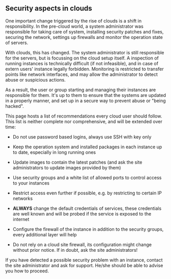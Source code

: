 ## Security aspects in clouds

One important change triggered by the rise of clouds is a shift in responsibility. In the pre-cloud world, a system administrator was responsible for taking care of system, installing security patches and fixes, securing the network, settings up firewalls and monitor the operation state of servers.

With clouds, this has changed. The system administrator is still responsible for the servers, but is focussing on the cloud setup itself. A inspection of running instances is technically difficult (if not infeasible), and in case of extern users' instance legally forbidden. Monitoring is restricted to transfer points like network interfaces, and may allow the administrator to detect abuse or suspicious actions.

As a result, the user or group starting and managing their instances are responsible for them. It's up to them to ensure that the systems are updated in a properly manner, and set up in a secure way to prevent abuse or "being hacked".

This page hosts a list of recommendations every cloud user should follow. This list is neither complete nor comprehensive, and will be extended over time:


*  Do not use password based logins, always use SSH with key only

*  Keep the operation system and installed packages in each instance up to date, especially in long running ones

*  Update images to contain the latest patches (and ask the site administrators to update images provided by them)

*  Use security groups and a white list of allowed ports to control access to your instances

*  Restrict access even further if possible, e.g. by restricting to certain IP networks

*  **ALWAYS** change the default credentials of services, these credentials are well known and will be probed if the service is exposed to the internet

*  Configure the firewall of the instance in addition to the security groups, every additional layer will help

*  Do not rely on a cloud site firewall, its configuration might change without prior notice. If in doubt, ask the site administrators!

If you have detected a possible security problem with an instance, contact the site administrator and ask for support. He/she should be able to advise you how to proceed.
